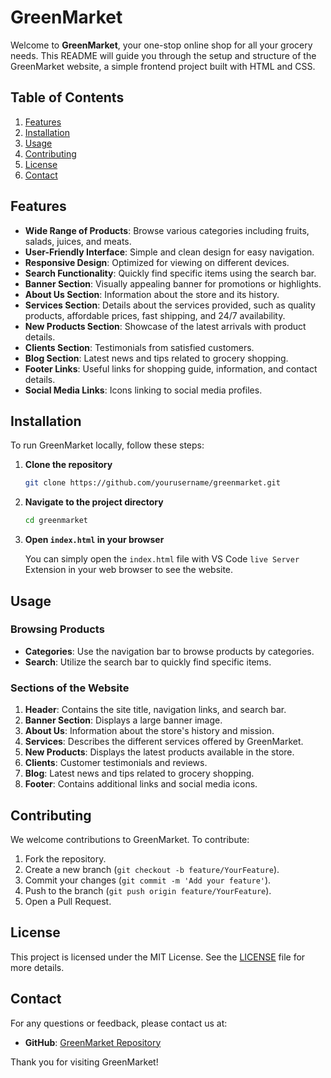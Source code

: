 # GreenMarket

Welcome to **GreenMarket**, your one-stop online shop for all your grocery needs. This README will guide you through the setup and structure of the GreenMarket website, a simple frontend project built with HTML and CSS.

## Table of Contents

1. [Features](#features)
2. [Installation](#installation)
3. [Usage](#usage)
4. [Contributing](#contributing)
5. [License](#license)
6. [Contact](#contact)

## Features

- **Wide Range of Products**: Browse various categories including fruits, salads, juices, and meats.
- **User-Friendly Interface**: Simple and clean design for easy navigation.
- **Responsive Design**: Optimized for viewing on different devices.
- **Search Functionality**: Quickly find specific items using the search bar.
- **Banner Section**: Visually appealing banner for promotions or highlights.
- **About Us Section**: Information about the store and its history.
- **Services Section**: Details about the services provided, such as quality products, affordable prices, fast shipping, and 24/7 availability.
- **New Products Section**: Showcase of the latest arrivals with product details.
- **Clients Section**: Testimonials from satisfied customers.
- **Blog Section**: Latest news and tips related to grocery shopping.
- **Footer Links**: Useful links for shopping guide, information, and contact details.
- **Social Media Links**: Icons linking to social media profiles.

## Installation

To run GreenMarket locally, follow these steps:

1. **Clone the repository**
   ```sh
   git clone https://github.com/yourusername/greenmarket.git
   ```

2. **Navigate to the project directory**
   ```sh
   cd greenmarket
   ```

3. **Open `index.html` in your browser**

   You can simply open the `index.html` file with VS Code `live Server` Extension in your web browser to see the website.

## Usage

### Browsing Products

- **Categories**: Use the navigation bar to browse products by categories.
- **Search**: Utilize the search bar to quickly find specific items.

### Sections of the Website

1. **Header**: Contains the site title, navigation links, and search bar.
2. **Banner Section**: Displays a large banner image.
3. **About Us**: Information about the store's history and mission.
4. **Services**: Describes the different services offered by GreenMarket.
5. **New Products**: Displays the latest products available in the store.
6. **Clients**: Customer testimonials and reviews.
7. **Blog**: Latest news and tips related to grocery shopping.
8. **Footer**: Contains additional links and social media icons.

## Contributing

We welcome contributions to GreenMarket. To contribute:

1. Fork the repository.
2. Create a new branch (`git checkout -b feature/YourFeature`).
3. Commit your changes (`git commit -m 'Add your feature'`).
4. Push to the branch (`git push origin feature/YourFeature`).
5. Open a Pull Request.

## License

This project is licensed under the MIT License. See the [LICENSE](https://github.com/apache/.github/blob/main/LICENSE) file for more details.

## Contact

For any questions or feedback, please contact us at:

- **GitHub**: [GreenMarket Repository](https://github.com/Abhay2133/codequotient)

Thank you for visiting GreenMarket!